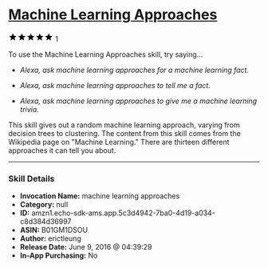 # [Machine Learning Approaches](http://alexa.amazon.com/#skills/amzn1.echo-sdk-ams.app.5c3d4942-7ba0-4d19-a034-c8d384d36997)
![5 stars](../../images/ic_star_black_18dp_1x.png)![5 stars](../../images/ic_star_black_18dp_1x.png)![5 stars](../../images/ic_star_black_18dp_1x.png)![5 stars](../../images/ic_star_black_18dp_1x.png)![5 stars](../../images/ic_star_black_18dp_1x.png) 1

To use the Machine Learning Approaches skill, try saying...

* *Alexa, ask machine learning approaches for a machine learning fact.*

* *Alexa, ask machine learning approaches to tell me a fact.*

* *Alexa, ask machine learning approaches to give me a machine learning trivia.*

This skill gives out a random machine learning approach, varying from decision trees to clustering. The content from this skill comes from the Wikipedia page on "Machine Learning." There are thirteen different approaches it can tell you about.

***

### Skill Details

* **Invocation Name:** machine learning approaches
* **Category:** null
* **ID:** amzn1.echo-sdk-ams.app.5c3d4942-7ba0-4d19-a034-c8d384d36997
* **ASIN:** B01GM1DSOU
* **Author:** erictleung
* **Release Date:** June 9, 2016 @ 04:39:29
* **In-App Purchasing:** No

